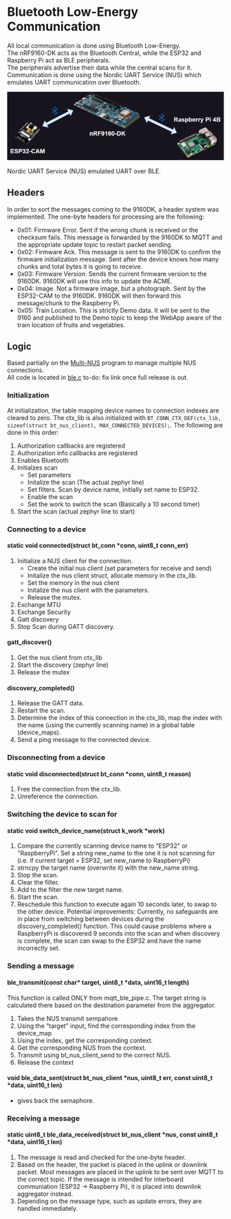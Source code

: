 # Bluetooth Low-Energy Communication
All local communication is done using Bluetooth Low-Energy.  
The nRF9160-DK acts as the Bluetooth Central, while the ESP32 and Raspberry Pi act as BLE peripherals.  
The peripherals advertise their data while the central scans for it. Communication is done using the Nordic UART Service (NUS) which emulates UART communication over Bluetooth.  

![Bluetooth Image](../images/Bluetooth.png)

Nordic UART Service (NUS) emulated UART over BLE.

## Headers
In order to sort the messages coming to the 9160DK, a header system was implemented. The one-byte headers for processing are the following:
- 0x01: Firmware Error. Sent if the wrong chunk is received or the checksum fails. This message is forwarded by the 9160DK to MQTT and the appropriate update topic to restart packet sending.
- 0x02: Firmware Ack. This message is sent to the 9160DK to confirm the firmware initialization message. Sent after the device knows how many chunks and total bytes it is going to receive.
- 0x03: Firmware Version. Sends the current firmware version to the 9160DK. 9160DK will use this info to update the ACME.
- 0x04: Image. Not a firmware image, but a photograph. Sent by the ESP32-CAM to the 9160DK. 9160DK will then forward this message/chunk to the Raspberry Pi.
- 0x05: Train Location. This is strictly Demo data. It will be sent to the 9160 and published to the Demo topic to keep the WebApp aware of the train location of fruits and vegetables.

## Logic
Based partially on the [Multi-NUS](https://github.com/NordicMatt/multi-NUS/tree/master) program to manage multiple NUS connections.  
All code is located in [ble.c](../9160dk) to-do: fix link once full release is out.
### Initialization
At initialization, the table mapping device names to connection indexes are cleared to zero. The ctx_lib is also initialized with ```BT_CONN_CTX_DEF(ctx_lib, sizeof(struct bt_nus_client), MAX_CONNECTED_DEVICES);```.
The following are done in this order:
1. Authorization callbacks are registered
2. Authorization info callbacks are registered
3. Enables Bluetooth
4. Initialzes scan
   - Set parameters
   - Initalize the scan (The actual zephyr line)
   - Set filters. Scan by device name, initially set name to ESP32.
   - Enable the scan
   - Set the work to switch the scan (Basically a 10 second timer)
5. Start the scan (actual zephyr line to start)

### Connecting to a device
#### static void connected(struct bt_conn *conn, uint8_t conn_err)
1. Initialize a NUS client for the connection.
   - Create the initial nus client (set parameters for receive and send)
   - Initalize the nus client struct, allocate memory in the ctx_lib.
   - Set the memory in the nus client
   - Initalize the nus client with the parameters.
   - Release the mutex.
2. Exchange MTU
3. Exchange Security
4. Gatt discovery
5. Stop Scan during GATT discovery.
#### gatt_discover()
1. Get the nus client from ctx_lib
2. Start the discovery (zephyr line)
3. Release the mutex
#### discovery_completed()
1. Release the GATT data.
2. Restart the scan.
3. Determine the index of this connection in the ctx_lib, map the index with the name (using the currently scanning name) in a global table (device_maps).
4. Send a ping message to the connected device.

### Disconnecting from a device
#### static void disconnected(struct bt_conn *conn, uint8_t reason)
1. Free the connection from the ctx_lib.
2. Unreference the connection.

### Switching the device to scan for
#### static void switch_device_name(struct k_work *work)
1. Compare the currently scanning device name to "ESP32" or "RaspberryPi". Set a string new_name to the one it is not scanning for (i.e. if current target = ESP32, set new_name to RaspberryPi)
2. strncpy the target name (overwrite it) with the new_name string.
3. Stop the scan.
4. Clear the filter.
5. Add to the filter the new target name.
6. Start the scan.
7. Reschedule this function to execute again 10 seconds later, to swap to the other device.
Potential improvements: Currently, no safeguards are in place from switching between devices during the discovery_completed() function. This could cause problems where a RaspberryPi is discovered 9 seconds into the scan and when discovery is complete, the scan can swap to the ESP32 and have the name incorrectly set.

### Sending a message
#### ble_transmit(const char* target, uint8_t *data, uint16_t length)
This function is called ONLY from mqtt_ble_pipe.c. The target string is calculated there based on the destination parameter from the aggregator.
1. Takes the NUS transmit sempahore
2. Using the "target" input, find the corresponding index from the device_map
3. Using the index, get the corresponding context.
4. Get the corresponding NUS from the context.
5. Transmit using bt_nus_client_send to the correct NUS.
6. Release the context
#### void ble_data_sent(struct bt_nus_client *nus, uint8_t err, const uint8_t *data, uint16_t len)
- gives back the semaphore.

### Receiving a message
#### static uint8_t ble_data_received(struct bt_nus_client *nus, const uint8_t *data, uint16_t len)
1. The message is read and checked for the one-byte header.
2. Based on the header, the packet is placed in the uplink or downlink packet. Most messages are placed in the uplink to be sent over MQTT to the correct topic. If the message is intended for interboard communiation (ESP32 -> Raspberry Pi), it is placed into downlink aggregator instead.
3. Depending on the message type, such as update errors, they are handled immediately.



